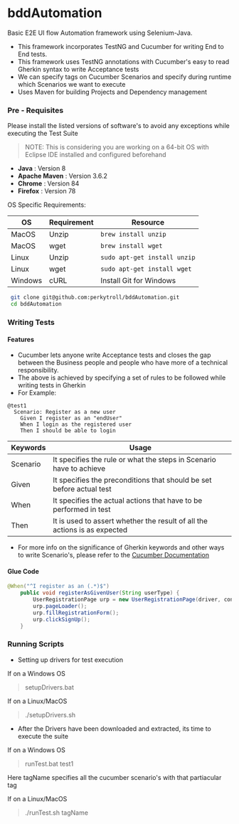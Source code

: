 
  
# bddAutomation
Basic E2E UI flow Automation framework using Selenium-Java.
- This framework incorporates TestNG and Cucumber for writing End to End tests.
- This framework uses TestNG annotations with Cucumber's easy to read Gherkin syntax to write Acceptance tests
- We can specify tags on Cucumber Scenarios and specify during runtime which Scenarios we want to execute
- Uses Maven for building Projects and Dependency management

### Pre - Requisites
Please install the listed versions of software's to avoid any exceptions while executing the Test Suite

>NOTE: This is considering you are working on a 64-bit OS with Eclipse IDE installed and configured beforehand

- **Java** : Version 8
- **Apache Maven** : Version 3.6.2
- **Chrome** : Version 84
- **Firefox** : Version 78

OS Specific Requirements:


|OS        |Requirement |Resource         |
|----------------|----------------------------|--------|
|MacOS        |Unzip   | ```brew install unzip```|
|MacOS|   wget | ```brew install wget```|
|Linux|  Unzip | ```sudo apt-get install unzip```|
|Linux | wget | ```sudo apt-get install wget```|
|Windows | cURL | Install Git for Windows|


  
```bash
 git clone git@github.com:perkytroll/bddAutomation.git
 cd bddAutomation
 ```


### Writing Tests
#### Features
- Cucumber lets anyone write Acceptance tests and closes the gap between the Business people and people who have more of a technical responsibility.
- The above is achieved by specifying a set of rules to be followed while writing tests in Gherkin
- For Example:
```gherkin
@test1
  Scenario: Register as a new user
    Given I register as an "endUser"
    When I login as the registered user
    Then I should be able to login
```


|Keywords                |Usage                                               |
|----------------|----------------------------|
|Scenario            |It specifies the rule or what the steps in Scenario have to achieve|
|Given            |It specifies the preconditions that should be set before actual test|
|When|It specifies the actual actions that have to be performed in test |	
|Then|It is used to assert whether the result of all the actions is as expected|
- For more info on the significance of Gherkin keywords and other ways to write Scenario's, please refer to the [Cucumber Documentation](https://cucumber.io/docs/gherkin/reference/)

#### Glue Code
```java
@When("^I register as an (.*)$")
    public void registerAsGivenUser(String userType) {
		UserRegistrationPage urp = new UserRegistrationPage(driver, context);
		urp.pageLoader();
		urp.fillRegistrationForm();
		urp.clickSignUp();
    }
```

### Running Scripts

- Setting up drivers for test execution 

If on a Windows OS

> setupDrivers.bat

If on a Linux/MacOS
> ./setupDrivers.sh
- After the Drivers have been downloaded and extracted, its time to execute the suite

If on a Windows OS
> runTest.bat test1

Here tagName specifies all the cucumber scenario's with that partiacular tag

If on a Linux/MacOS
>./runTest.sh tagName